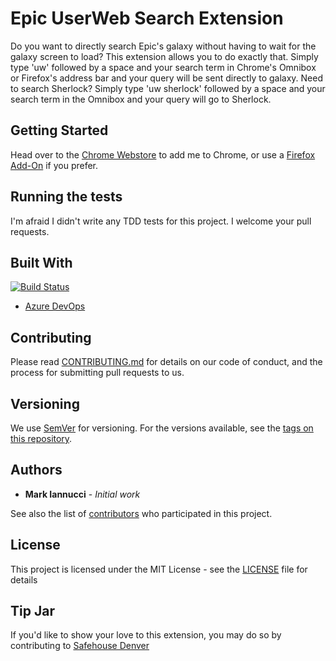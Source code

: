 # Epic UserWeb Search Extension

Do you want to directly search Epic's galaxy without having to wait for the galaxy screen to load? This extension allows you to do exactly that. Simply type 'uw' followed by a space and your search term in Chrome's Omnibox or Firefox's address bar and your query will be sent directly to galaxy. Need to search Sherlock? Simply type 'uw sherlock' followed by a space and your search term in the Omnibox and your query will go to Sherlock.

## Getting Started

Head over to the [Chrome Webstore](https://chrome.google.com/webstore/detail/epic-userweb-search/ginlmldponabcjidalfoboonnmloeolj) to add me to Chrome, or use a [Firefox Add-On](https://addons.mozilla.org/en-US/firefox/addon/epic-userweb-search/) if you prefer.

## Running the tests

I'm afraid I didn't write any TDD tests for this project. I welcome your pull requests.

## Built With

[![Build Status](https://dev.azure.com/MarkIannucciGitHub/Chrome%20UserWeb%20Search%20Extension/_apis/build/status/MarkIannucci.ChromeUserWebSearchExtension?branchName=main)](https://dev.azure.com/MarkIannucciGitHub/Chrome%20UserWeb%20Search%20Extension/_build/latest?definitionId=1?branchName=main)

- [Azure DevOps](https://dev.azure.com/MarkIannucciGitHub/Chrome%20UserWeb%20Search%20Extension)

## Contributing

Please read [CONTRIBUTING.md](CONTRIBUTING.md) for details on our code of conduct, and the process for submitting pull requests to us.

## Versioning

We use [SemVer](http://semver.org/) for versioning. For the versions available, see the [tags on this repository](https://github.com/MarkIannucci/ChromeUserWebSearchExtension/tags).

## Authors

- **Mark Iannucci** - _Initial work_

See also the list of [contributors](https://github.com/MarkIannucci/ChromeUserWebSearchExtension/contributors) who participated in this project.

## License

This project is licensed under the MIT License - see the [LICENSE](LICENSE) file for details

## Tip Jar

If you'd like to show your love to this extension, you may do so by contributing to [Safehouse Denver](https://safehouse-denver.org/get-involved/donate.html)
